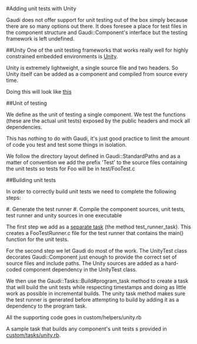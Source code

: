 #Adding unit tests with Unity

Gaudi does not offer support for unit testing out of the box simply because there are so many options out there. It does foresee a place for test files in the component structure and Gaudi::Component's interface but the testing framework is left undefined.

##Unity
One of the unit testing frameworks that works really well for highly constrained embedded environments is [Unity]().

Unity is extremely lightweight, a single source file and two headers. So Unity itself can be added as a component and compiled from source every time.

Doing this will look like [this](src/Unity)

##Unit of testing

We define as the unit of testing a single component. We test the functions (these are the actual unit tests) exposed by the public headers and mock all dependencies.

This has nothing to do with Gaudi, it's just good practice to limit the amount of code you test and test some things in isolation.

We follow the directory layout defined in Gaudi::StandardPaths and as a matter of convention we add the prefix 'Test' to the source files containing the unit tests so tests for Foo will be in test/FooTest.c

##Building unit tests

In order to correctly build unit tests we need to complete the following steps:

 #. Generate the test runner
 #. Compile the component sources, unit tests, test runner and unity sources in one executable

The first step we add as a [separate task](tools/build/lib/custom/helpers/unity.rb) (the method test_runner_task). This creates a FooTestRunner.c file for the test runner that contains the main() function for the unit tests.

For the second step we let Gaudi do most of the work. The UnityTest class decorates Gaudi::Component just enough to provide the correct set of source files and include paths. The Unity sources are added as a hard-coded component dependency in the UnityTest class.

We then use the Gaudi::Tasks::Build#program_task method to create a task that will build the unit tests while respecting timestamps and doing as little work as possible in incremental builds. The unity task method makes sure the test runner is generated before attempting to build by adding it as a dependency to the program task.

All the supporting code goes in custom/helpers/unity.rb

A sample task that builds any component's unit tests s provided in [custom/tasks/unity.rb](tools/build/lib/custom/tasks/unity.rb).